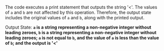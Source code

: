 The code executes a print statement that outputs the string '<'. The values of `a` and `b` are not affected by this operation. Therefore, the output state includes the original values of `a` and `b`, along with the printed output.

Output State: **`a` is a string representing a non-negative integer without leading zeroes, `b` is a string representing a non-negative integer without leading zeroes; `a` is not equal to `b`, and the value of `a` is less than the value of `b`; and the output is '<'**